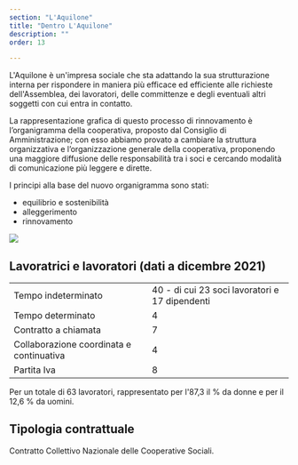 ```yaml
---
section: "L'Aquilone"
title: "Dentro L'Aquilone"
description: ""
order: 13

---
```


L'Aquilone è un'impresa sociale che sta adattando la sua strutturazione interna per rispondere in maniera più efficace ed efficiente alle richieste dell'Assemblea, dei lavoratori,  delle committenze e degli eventuali altri soggetti con cui entra in contatto.

La rappresentazione grafica di questo processo di rinnovamento  è l’organigramma della cooperativa, proposto dal Consiglio di Amministrazione; con esso abbiamo provato a cambiare la struttura organizzativa e l’organizzazione generale della cooperativa, proponendo una maggiore diffusione delle responsabilità tra i soci e cercando modalità di comunicazione più leggere e dirette. 

I principi alla base del nuovo organigramma sono stati:
- equilibrio e sostenibilità
- alleggerimento
- rinnovamento

![](/images/dentro-la-cooperativa.webp)

## Lavoratrici e lavoratori (dati a dicembre 2021)

|  |  |
| ----------- | ----------- |
| Tempo indeterminato | 40 - di cui 23 soci lavoratori e 17 dipendenti |
| Tempo determinato | 4 |
| Contratto a chiamata | 7 |
| Collaborazione coordinata e continuativa | 4 |
| Partita Iva | 8 |

Per un totale di 63 lavoratori, rappresentato per l'87,3 il % da donne e per il 12,6 % da uomini.


## Tipologia contrattuale

Contratto Collettivo Nazionale delle Cooperative Sociali.